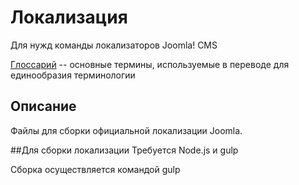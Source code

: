 # Локализация
Для нужд команды локализаторов Joomla! CMS

[Глоссарий](https://github.com/JDevRu/localisation/blob/master/glossary) -- основные термины, используемые в переводе для единообразия терминологии

## Описание
Файлы для сборки официальной локализации Joomla.


##Для сборки локализации
Требуется Node.js и gulp

Сборка осуществляется командой gulp
